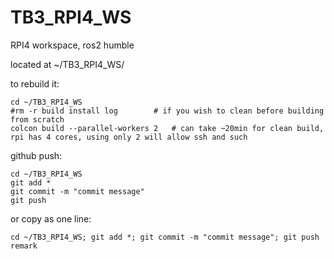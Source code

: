 # TB3_RPI4_WS

RPI4 workspace, ros2 humble

located at ~/TB3_RPI4_WS/

to rebuild it:

	cd ~/TB3_RPI4_WS
	#rm -r build install log 		# if you wish to clean before building from scratch
	colcon build --parallel-workers 2 	# can take ~20min for clean build, rpi has 4 cores, using only 2 will allow ssh and such

github push:

	cd ~/TB3_RPI4_WS
	git add *
	git commit -m "commit message"
	git push

or copy as one line:

	cd ~/TB3_RPI4_WS; git add *; git commit -m "commit message"; git push
	remark

